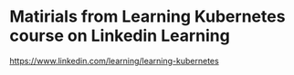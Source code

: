 # Matirials from Learning Kubernetes course on Linkedin Learning

https://www.linkedin.com/learning/learning-kubernetes